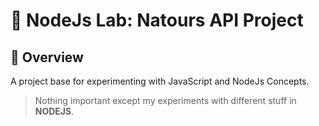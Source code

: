 # :rocket: NodeJs Lab: Natours API Project

## :balloon: Overview

A project base for experimenting with JavaScript and NodeJs Concepts.

> Nothing important except my experiments with different stuff in **NODEJS**.
